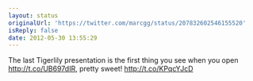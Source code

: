 ```yaml
---
layout: status
originalUrl: 'https://twitter.com/marcgg/status/207832602546155520'
isReply: false
date: 2012-05-30 13:55:29
---
```


The last Tigerlily presentation is the first thing you see when you open http://t.co/UB697dIR, pretty sweet! http://t.co/KPqcYJcD
